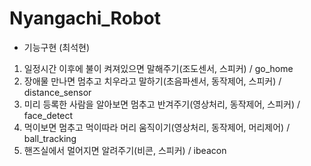 # Nyangachi_Robot

* 기능구현 (최석현)
1. 일정시간 이후에 불이 켜져있으면 말해주기(조도센서, 스피커) / go_home
2. 장애물 만나면 멈추고 치우라고 말하기(초음파센서, 동작제어, 스피커) / distance_sensor
3. 미리 등록한 사람을 알아보면 멈추고 반겨주기(영상처리, 동작제어, 스피커) / face_detect
4. 먹이보면 멈추고 먹이따라 머리 움직이기(영상처리, 동작제어, 머리제어) / ball_tracking
5. 핸즈실에서 멀어지면 알려주기(비콘, 스피커) / ibeacon
